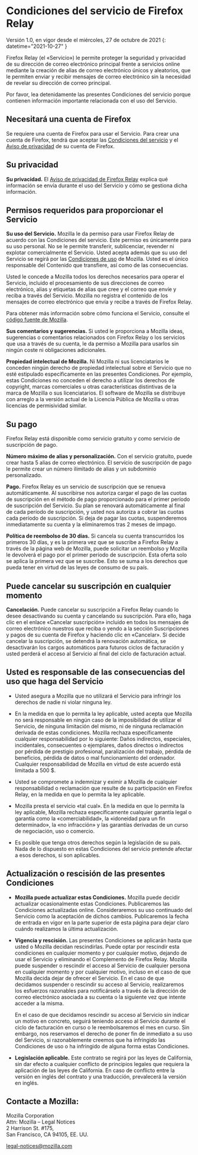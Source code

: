 ﻿# Condiciones del servicio de Firefox Relay

Versión 1.0, en vigor desde el miércoles, 27 de octubre de 2021
{: datetime="2021-10-27" }

Firefox Relay (el «Servicio») le permite proteger la seguridad y privacidad de su dirección de correo electrónico principal frente a servicios online mediante la creación de alias de correo electrónico únicos y aleatorios, que le permiten enviar y recibir mensajes de correo electrónico sin la necesidad de revelar su dirección de correo principal.

Por favor, lea detenidamente las presentes Condiciones del servicio porque contienen información importante relacionada con el uso del Servicio.

## Necesitará una cuenta de Firefox

Se requiere una cuenta de Firefox para usar el Servicio. Para crear una cuenta de Firefox, tendrá que aceptar las [Condiciones del servicio](https://www.mozilla.org/about/legal/terms/services/) y el [Aviso de privacidad](https://www.mozilla.org/privacy/firefox/) de su cuenta de Firefox.

## Su privacidad

__Su privacidad.__ El [Aviso de privacidad de Firefox Relay](https://www.mozilla.org/privacy/firefox-relay/) explica qué información se envía durante el uso del Servicio y cómo se gestiona dicha información.

## Permisos requeridos para proporcionar el Servicio

__Su uso del Servicio.__ Mozilla le da permiso para usar Firefox Relay de acuerdo con las Condiciones del servicio. Este permiso es únicamente para su uso personal. No se le permite transferir, sublicenciar, revender ni explotar comercialmente el Servicio. Usted acepta además que su uso del Servicio se regirá por las [Condiciones de uso](https://www.mozilla.org/about/legal/acceptable-use/) de Mozilla. Usted es el único responsable del Contenido que transfiere, así como de las consecuencias.

Usted le concede a Mozilla todos los derechos necesarios para operar el Servicio, incluido el procesamiento de sus direcciones de correo electrónico, alias y etiquetas de alias que cree y el correo que envíe y reciba a través del Servicio. Mozilla no registra el contenido de los mensajes de correo electrónico que envía y recibe a través de Firefox Relay.

Para obtener más información sobre cómo funciona el Servicio, consulte el [código fuente de Mozilla](https://github.com/mozilla/fx-private-relay).

__Sus comentarios y sugerencias.__ Si usted le proporciona a Mozilla ideas, sugerencias o comentarios relacionados con Firefox Relay o los servicios que usa a través de su cuenta, le da permiso a Mozilla para usarlos sin ningún coste ni obligaciones adicionales.

__Propiedad intelectual de Mozilla.__ Ni Mozilla ni sus licenciatarios le conceden ningún derecho de propiedad intelectual sobre el Servicio que no esté estipulado específicamente en las presentes Condiciones. Por ejemplo, estas Condiciones no conceden el derecho a utilizar los derechos de copyright, marcas comerciales u otras características distintivas de la marca de Mozilla o sus licenciatarios. El software de Mozilla se distribuye con arreglo a la versión actual de la Licencia Pública de Mozilla u otras licencias de permisividad similar.

## Su pago

Firefox Relay está disponible como servicio gratuito y como servicio de suscripción de pago. 

__Número máximo de alias y personalización.__ Con el servicio gratuito, puede crear hasta 5 alias de correo electrónico. El servicio de suscripción de pago le permite crear un número ilimitado de alias y un subdominio personalizado. 

__Pago.__ Firefox Relay es un servicio de suscripción que se renueva automáticamente. Al suscribirse nos autoriza cargar el pago de las cuotas de suscripción en el método de pago proporcionado para el primer período de suscripción del Servicio. Su plan se renovará automáticamente al final de cada período de suscripción, y usted nos autoriza a cobrar las cuotas cada período de suscripción. Si deja de pagar las cuotas, suspenderemos inmediatamente su cuenta y la eliminaremos tras 2 meses de impago.

__Política de reembolso de 30 días.__ Si cancela su cuenta transcurridos los primeros 30 días, y es la primera vez que se suscribe a Firefox Relay a través de la página web de Mozilla, puede solicitar un reembolso y Mozilla le devolverá el pago por el primer período de suscripción. Esta oferta solo se aplica la primera vez que se suscribe. Esto se suma a los derechos que pueda tener en virtud de las leyes de consumo de su país.

## Puede cancelar su suscripción en cualquier momento

__Cancelación.__ Puede cancelar su suscripción a Firefox Relay cuando lo desee desactivando su cuenta y cancelando su suscripción. Para ello, haga clic en el enlace «Cancelar suscripción» incluido en todos los mensajes de correo electrónico nuestros que reciba o yendo a la sección Suscripciones y pagos de su cuenta de Firefox y haciendo clic en «Cancelar». Si decide cancelar la suscripción, se detendrá la renovación automática, se desactivarán los cargos automáticos para futuros ciclos de facturación y usted perderá el acceso al Servicio al final del ciclo de facturación actual.

## Usted es responsable de las consecuencias del uso que haga del Servicio

* Usted asegura a Mozilla que no utilizará el Servicio para infringir los derechos de nadie ni violar ninguna ley.

* En la medida en que lo permita la ley aplicable, usted acepta que Mozilla no será responsable en ningún caso de la imposibilidad de utilizar el Servicio, de ninguna limitación del mismo, ni de ninguna reclamación derivada de estas condiciones. Mozilla rechaza específicamente cualquier responsabilidad por lo siguiente: Daños indirectos, especiales, incidentales, consecuentes o ejemplares, daños directos o indirectos por pérdida de prestigio profesional, paralización del trabajo, pérdida de beneficios, pérdida de datos o mal funcionamiento del ordenador. Cualquier responsabilidad de Mozilla en virtud de este acuerdo está limitada a 500 $.

* Usted se compromete a indemnizar y eximir a Mozilla de cualquier responsabilidad o reclamación que resulte de su participación en Firefox Relay, en la medida en que lo permita la ley aplicable.

* Mozilla presta el servicio «tal cual». En la medida en que lo permita la ley aplicable, Mozilla rechaza específicamente cualquier garantía legal o garantía como la «comerciabilidad», la «idoneidad para un fin determinado», la «no infracción» y las garantías derivadas de un curso de negociación, uso o comercio.

* Es posible que tenga otros derechos según la legislación de su país. Nada de lo dispuesto en estas Condiciones del servicio pretende afectar a esos derechos, si son aplicables.

## Actualización o rescisión de las presentes Condiciones

* __Mozilla puede actualizar estas Condiciones.__ Mozilla puede decidir actualizar ocasionalmente estas Condiciones. Publicaremos las Condiciones actualizadas online. Consideraremos su uso continuado del Servicio como la aceptación de dichos cambios. Publicaremos la fecha de entrada en vigor en la parte superior de esta página para dejar claro cuándo realizamos la última actualización.

* __Vigencia y rescisión.__ Las presentes Condiciones se aplicarán hasta que usted o Mozilla decidan rescindirlas. Puede optar por rescindir esta condiciones en cualquier momento y por cualquier motivo, dejando de usar el Servicio y eliminando el Complemento de Firefox Relay. Mozilla puede suspender o rescindir el acceso al Servicio de cualquier persona en cualquier momento y por cualquier motivo, incluso en el caso de que Mozilla decida dejar de ofrecer el Servicio. En el caso de que decidamos suspender o rescindir su acceso al Servicio, realizaremos los esfuerzos razonables para notificárselo a través de la dirección de correo electrónico asociada a su cuenta o la siguiente vez que intente acceder a la misma.

  En el caso de que decidamos rescindir su acceso al Servicio sin indicar un motivo en concreto, seguirá teniendo acceso al Servicio durante el ciclo de facturación en curso o le reembolsaremos el mes en curso. Sin embargo, nos reservamos el derecho de poner fin de inmediato a su uso del Servicio, si razonablemente creemos que ha infringido las Condiciones de uso o ha infringido de alguna forma estas Condiciones.

* __Legislación aplicable.__ Este contrato se regirá por las leyes de California, sin dar efecto a cualquier conflicto de principios legales que requiera la aplicación de las leyes de California. En caso de conflicto entre la versión en inglés del contrato y una traducción, prevalecerá la versión en inglés.


## Contacte a Mozilla:

Mozilla Corporation  
Attn: Mozilla – Legal Notices  
2 Harrison St. #175,  
San Francisco, CA 94105, EE. UU.  

legal-notices@mozilla.com
